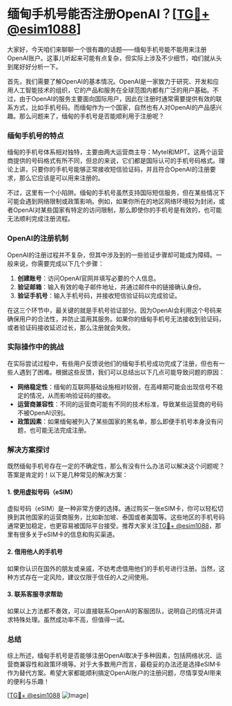 # 缅甸手机号能否注册OpenAI？[[TG💪+ @esim1088](https://t.me/s/esim1088)]

大家好，今天咱们来聊聊一个很有趣的话题——缅甸手机号能不能用来注册OpenAI账户。这事儿听起来可能有点复杂，但实际上涉及不少细节，咱们就从头到尾好好分析一下。

首先，我们需要了解OpenAI的基本情况。OpenAI是一家致力于研究、开发和应用人工智能技术的组织，它的产品和服务在全球范围内都有广泛的用户基础。不过，由于OpenAI的服务主要面向国际用户，因此在注册时通常需要提供有效的联系方式，比如手机号码。而缅甸作为一个国家，自然也有人对OpenAI的产品感兴趣。那么问题来了，缅甸的手机号是否能顺利用于注册呢？

### 缅甸手机号的特点

缅甸的手机号体系相对独特，主要由两大运营商主导：Mytel和MPT。这两个运营商提供的号码格式有所不同，但总的来说，它们都是国际认可的手机号码格式。理论上讲，只要你的手机号能够正常接收短信验证码，并且符合OpenAI的注册要求，那么它应该是可以用来注册的。

不过，这里有一个小陷阱。缅甸的手机号虽然支持国际短信服务，但在某些情况下可能会遇到网络限制或政策影响。例如，如果你所在的地区网络环境较为封闭，或者OpenAI对某些国家有特定的访问限制，那么即使你的手机号是有效的，也可能无法顺利完成注册流程。

### OpenAI的注册机制

OpenAI的注册过程并不复杂，但其中涉及到的一些验证步骤却可能成为障碍。一般来说，你需要完成以下几个步骤：

1. **创建账号**：访问OpenAI官网并填写必要的个人信息。
2. **验证邮箱**：输入有效的电子邮件地址，并通过邮件中的链接确认身份。
3. **验证手机号**：输入手机号码，并接收短信验证码以完成验证。

在这三个环节中，最关键的就是手机号验证部分。因为OpenAI会利用这个号码来确保用户的合法性，并防止滥用其服务。如果你的缅甸手机号无法接收到验证码，或者验证码接收延迟过长，那么注册就会失败。

### 实际操作中的挑战

在实际尝试过程中，有些用户反馈说他们的缅甸手机号成功完成了注册，但也有一些人遇到了困难。根据这些反馈，我们可以总结出以下几点可能导致问题的原因：

- **网络稳定性**：缅甸的互联网基础设施相对较弱，在高峰期可能会出现信号不稳定的情况，从而影响验证码的接收。
- **运营商兼容性**：不同的运营商可能有不同的技术标准，导致某些运营商的号码不被OpenAI识别。
- **政策因素**：如果缅甸被列入了某些国家的黑名单，那么即便手机号本身没有问题，也可能无法完成注册。

### 解决方案探讨

既然缅甸手机号存在一定的不确定性，那么有没有什么办法可以解决这个问题呢？答案是肯定的！以下是几种常见的解决方案：

#### 1. 使用虚拟号码（eSIM）
虚拟号码（eSIM）是一种非常方便的选择。通过购买一张eSIM卡，你可以轻松切换到其他国家的运营商服务，比如新加坡、泰国或者美国等。这些地区的手机号码通常更加稳定，也更容易被国际平台接受。推荐大家关注[TG💪+ @esim1088](https://t.me/s/esim1088)，那里有很多关于eSIM卡的信息和购买渠道。

#### 2. 借用他人的手机号
如果你认识在国外的朋友或亲戚，不妨考虑借用他们的手机号进行注册。当然，这种方式存在一定风险，建议仅限于信任的人之间使用。

#### 3. 联系客服寻求帮助
如果以上方法都不奏效，可以直接联系OpenAI的客服团队，说明自己的情况并请求特殊处理。虽然成功率不高，但值得一试。

### 总结

综上所述，缅甸手机号是否能够注册OpenAI取决于多种因素，包括网络状况、运营商兼容性和政策环境等。对于大多数用户而言，最稳妥的办法还是选择eSIM卡作为替代方案。希望大家都能顺利搞定OpenAI账户的注册问题，尽情享受AI带来的便利与乐趣！

[[TG💪+ @esim1088](https://t.me/s/esim1088) ![Image](https://i.postimg.cc/4NQfJmqS/Snipaste-2025-05-13-00-14-12.png)]